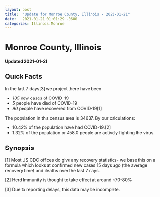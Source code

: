 ```yaml
---
layout: post
title:  "Update for Monroe County, Illinois - 2021-01-21"
date:   2021-01-21 01:01:29 -0600
categories: Illinois,Monroe
---
```


# Monroe County, Illinois
#### Updated 2021-01-21

## Quick Facts

In the last 7 days[3] we project there have been
- *135* new cases of COVID-19
- *5* people have died of COVID-19
- *90* people have recovered from COVID-19[1]

The population in this census area is 34637. By our calculations:
- 10.42% of the population have had COVID-19.[2]
- 1.32% of the population or 458.0 people are actively fighting the virus.

## Synopsis




[1] Most US CDC offices do give any recovery statistics- we base this on a formula which looks at confirmed new cases
15 days ago (the average recovery time) and deaths over the last 7 days.

[2] Herd Immunity is thought to take effect at around ~70-80%

[3] Due to reporting delays, this data may be incomplete.
 
    
